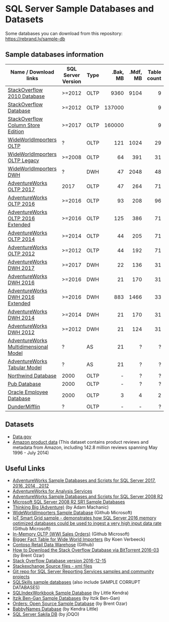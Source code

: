 # SQL Server Sample Databases and Datasets
Some databases you can download from this repository: https://rebrand.ly/sample-db


## Sample databases information

| Name / Download links                   | SQL Server Version | Type     | .Bak, MB | .Mdf, MB | Table count |
|-----------------------------------------|--------------------|----------|---------:|---------:|------------:|
| [StackOverflow 2010 Database]           |             >=2012 | OLTP     |     9360 |     9104 |           9 |
| [StackOverflow Database]                |             >=2012 | OLTP     |   137000 |          |           9 |
| [StackOverflow Column Store Edition]    |             >=2017 | OLTP     |   160000 |          |           9 |
| [WideWorldImporters OLTP]               |                  ? | OLTP     |      121 |     1024 |          29 |
| [WideWorldImporters OLTP Legacy]        |             >=2008 | OLTP     |       64 |      391 |          31 |
| [WideWorldImporters DWH]                |                  ? | DWH      |       47 |     2048 |          48 |
| [AdventureWorks OLTP 2017]              |               2017 | OLTP     |       47 |      264 |          71 |
| [AdventureWorks OLTP 2016]              |             >=2016 | OLTP     |       93 |      208 |          96 |
| [AdventureWorks OLTP 2016 Extended]     |             >=2016 | OLTP     |      125 |      386 |          71 |
| [AdventureWorks OLTP 2014]              |             >=2014 | OLTP     |       44 |      205 |          71 |
| [AdventureWorks OLTP 2012]              |             >=2012 | OLTP     |       44 |      192 |          71 |
| [AdventureWorks DWH 2017]               |             >=2017 | DWH      |       22 |      136 |          31 |
| [AdventureWorks DWH 2016]               |             >=2016 | DWH      |       21 |      170 |          31 |
| [AdventureWorks DWH 2016 Extended]      |             >=2016 | DWH      |      883 |     1466 |          33 |
| [AdventureWorks DWH 2014]               |             >=2014 | DWH      |       21 |      170 |          31 |
| [AdventureWorks DWH 2012]               |             >=2012 | DWH      |       21 |      124 |          31 |
| [AdventureWorks Multidimensional Model] |                  ? | AS       |       21 |        ? |           ? |
| [AdventureWorks Tabular Model]          |                  ? | AS       |       21 |        ? |           ? |
| [Northwind Database][1]                 |               2000 | OLTP     |        - |        ? |           ? |
| [Pub Database][1]                       |               2000 | OLTP     |        - |        ? |           ? |
| [Oracle Employee Database]              |               2000 | OLTP     |        3 |        4 |           2 |
| [DunderMifflin]                         |                  ? | OLTP     |        - |        - |           ? |

[StackOverflow 2010 Database]:https://www.brentozar.com/archive/2015/10/how-to-download-the-stack-overflow-database-via-bittorrent/
[StackOverflow Database]:https://www.brentozar.com/archive/2015/10/how-to-download-the-stack-overflow-database-via-bittorrent/
[StackOverflow Column Store Edition]:https://www.erikdarlingdata.com/2019/11/stack-overflow-demo-database-column-store-edition-downloads-and-links/
[WideWorldImporters OLTP Legacy]:https://www.sentryone.com/blog/aaronbertrand/plan-explorer-3-0-demo-kit
[WideWorldImporters OLTP]:https://github.com/Microsoft/sql-server-samples/releases/tag/wide-world-importers-v1.0
[WideWorldImporters DWH]:https://github.com/Microsoft/sql-server-samples/releases/tag/wide-world-importers-v1.0
[AdventureWorks OLTP 2017]:https://github.com/Microsoft/sql-server-samples/releases/download/adventureworks/AdventureWorks2017.bak
[AdventureWorks OLTP 2016]:https://github.com/Microsoft/sql-server-samples/releases/download/adventureworks/AdventureWorks2016.bak
[AdventureWorks OLTP 2016 Extended]:https://github.com/Microsoft/sql-server-samples/releases/download/adventureworks/AdventureWorks2016_EXT.bak
[AdventureWorks OLTP 2014]:https://github.com/Microsoft/sql-server-samples/releases/download/adventureworks/AdventureWorks2014.bak
[AdventureWorks OLTP 2012]:https://github.com/Microsoft/sql-server-samples/releases/download/adventureworks/AdventureWorks2012.bak
[AdventureWorks DWH 2017]:https://github.com/Microsoft/sql-server-samples/releases/download/adventureworks/AdventureWorksDW2017.bak
[AdventureWorks DWH 2016]:https://github.com/Microsoft/sql-server-samples/releases/download/adventureworks/AdventureWorksDW2016.bak
[AdventureWorks DWH 2016 Extended]:https://github.com/Microsoft/sql-server-samples/releases/download/adventureworks/AdventureWorksDW2016_EXT.bak
[AdventureWorks DWH 2014]:https://github.com/Microsoft/sql-server-samples/releases/download/adventureworks/AdventureWorksDW2014.bak
[AdventureWorks DWH 2012]:https://github.com/Microsoft/sql-server-samples/releases/download/adventureworks/AdventureWorksDW2012.bak
[AdventureWorks Multidimensional Model]:https://github.com/Microsoft/sql-server-samples/releases/download/adventureworks-analysis-services/adventure-works-multidimensional-model-full-database-backup.zip
[AdventureWorks Tabular Model]:https://github.com/Microsoft/sql-server-samples/releases/download/adventureworks-analysis-services/adventure-works-tabular-model-1200-full-database-backup.zip
[1]:https://github.com/Microsoft/sql-server-samples/tree/master/samples/databases/northwind-pubs
[Oracle Employee Database]:https://github.com/ktaranov/sqlserver-kit/blob/master/Sample_Databases/Oracle_Employee_Database.sql
[DunderMifflin]:https://github.com/tdmitch/DunderMifflin

## Datasets
 - [Data.gov](https://www.data.gov/)
 - [Amazon product data](http://jmcauley.ucsd.edu/data/amazon/) (This dataset contains product reviews and metadata from Amazon, including 142.8 million reviews spanning May 1996 - July 2014)


## Useful Links
 - [AdventureWorks Sample Databases and Scripts for SQL Server 2017, 2016, 2014 , 2012](https://github.com/Microsoft/sql-server-samples/releases/tag/adventureworks)
 - [AdventureWorks for Analysis Services](https://github.com/Microsoft/sql-server-samples/releases/tag/adventureworks-analysis-services)
 - [AdventureWorks Sample Databases and Scripts for SQL Server 2008 R2](https://github.com/Microsoft/sql-server-samples/releases/tag/adventureworks2008r2)
 - [Microsoft SQL Server 2008 R2 SR1 Sample Databases](https://sqlserversamples.codeplex.com/releases/view/72278)
 - [Thinking Big (Adventure)](http://sqlblog.com/blogs/adam_machanic/archive/2011/10/17/thinking-big-adventure.aspx) (by Adam Machanic)
 - [WideWorldImporters Sample Database]() (Github Microsoft)
 - [IoT Smart Grid sample - demonstrates how SQL Server 2016 memory optimized databases could be used to ingest a very high input data rate](https://github.com/Microsoft/sql-server-samples/releases/tag/iot-smart-grid-v2.0) (Github Microsoft)
 - [In-Memory OLTP (WWI Sales Orders)](https://github.com/Microsoft/sql-server-samples/releases/tag/wwi-sales-orders-v0.5) (Github Microsoft)
 - [Bigger Fact Table for Wide World Importers](http://www.sqlservercentral.com/blogs/koen-verbeeck/2016/08/12/bigger-fact-table-for-wide-world-importers/) (by Koen Verbeeck)
 - [Contoso Retail Data Warehose](https://github.com/Microsoft/sql-server-samples/tree/master/samples/databases/contoso-data-warehouse) (Github)
 - [How to Download the Stack Overflow Database via BitTorrent 2016-03](https://www.brentozar.com/archive/2015/10/how-to-download-the-stack-overflow-database-via-bittorrent/) (by Brent Ozar)
 - [Stack Overflow Database version 2016-12-15](https://www.brentozar.com/archive/2017/01/updating-stack-overflow-demo-database/)
 - [Stackexchange Source files - xml files](https://archive.org/download/stackexchange)
 - [Git repo for SQL Server Reporting Services samples and community projects](https://github.com/Microsoft/Reporting-Services)
 - [SQLSkills sample databases](https://www.sqlskills.com/sql-server-resources/sql-server-demos/) (also include SAMPLE CORRUPT DATABASES)
 - [SQLIndexWorkbook Sample Database](http://www.littlekendra.com/downloads/get-the-sqlindexworkbook-database/) (by Little Kendra)
 - [Itzik Ben-Gan Sample Databases](http://tsql.solidq.com/books/source_code/) (by Itzik Ben-Gan)
 - [Orders: Open Source Sample Database](https://www.brentozar.com/orders-open-source-sample-database/) (by Brent Ozar)
 - [BabbyNames Database](https://github.com/LitKnd/BabbyNames) (by Kendra Little)
 - [SQL Server Sakila DB](https://www.jooq.org/sakila) (by jOQO)
